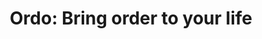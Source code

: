 ---
title: "Ordo: Bring order to your life"  
tagline: "Organize your day-to-day routines with our tasks, notes and savings tracker"
theme_color: "#0d6efd"
---